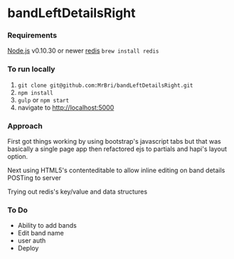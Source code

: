 bandLeftDetailsRight
====================
### Requirements
[Node.js](https://github.com/joyent/node/wiki/Installing-Node.js-via-package-manager) v0.10.30 or newer
[redis](http://redis.io/download) `brew install redis`

### To run locally
1. `git clone git@github.com:MrBri/bandLeftDetailsRight.git`
2. `npm install`
3. `gulp` or `npm start`
4. navigate to [http://localhost:5000](http://localhost:5000)

### Approach
First got things working by using bootstrap's javascript tabs but that was basically a single page app then refactored ejs to partials and hapi's layout option.

Next using HTML5's contenteditable to allow inline editing on band details POSTing to server

Trying out redis's key/value and data structures

### To Do
- Ability to add bands
- Edit band name
- user auth
- Deploy
